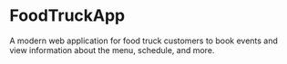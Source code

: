 # FoodTruckApp
A modern web application for food truck customers to book events and view information about the menu, schedule, and more.
